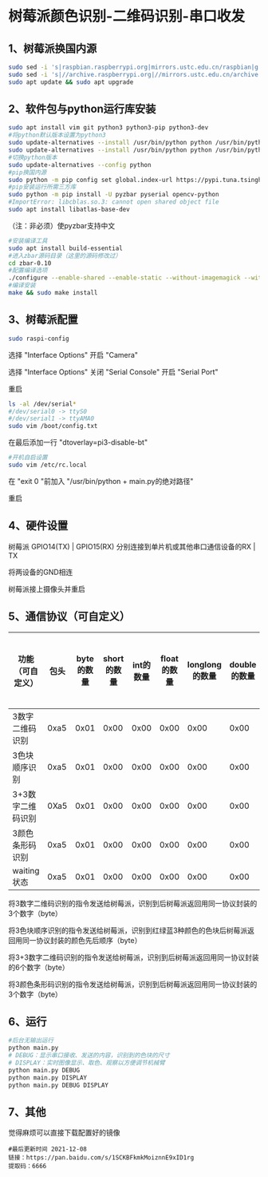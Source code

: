 # 树莓派颜色识别-二维码识别-串口收发

## 1、树莓派换国内源

```bash
sudo sed -i 's|raspbian.raspberrypi.org|mirrors.ustc.edu.cn/raspbian|g' /etc/apt/sources.list
sudo sed -i 's|//archive.raspberrypi.org|//mirrors.ustc.edu.cn/archive.raspberrypi.org|g' /etc/apt/sources.list.d/raspi.list
sudo apt update && sudo apt upgrade
```

## 2、软件包与python运行库安装

```bash
sudo apt install vim git python3 python3-pip python3-dev
#将python默认版本设置为python3
sudo update-alternatives --install /usr/bin/python python /usr/bin/python2 1
sudo update-alternatives --install /usr/bin/python python /usr/bin/python3 2
#切换python版本
sudo update-alternatives --config python
#pip换国内源
sudo python -m pip config set global.index-url https://pypi.tuna.tsinghua.edu.cn/simple
#pip安装运行所需三方库
sudo python -m pip install -U pyzbar pyserial opencv-python
#ImportError: libcblas.so.3: cannot open shared object file
sudo apt install libatlas-base-dev
```
（注：非必须）使pyzbar支持中文

```bash
#安装编译工具
sudo apt install build-essential
#进入zbar源码目录（这里的源码修改过）
cd zbar-0.10
#配置编译选项
./configure --enable-shared --enable-static --without-imagemagick --without-jpeg --without-python --without-gtk --without-qt --disable-video
#编译安装
make && sudo make install
```




## 3、树莓派配置

```bash
sudo raspi-config
```

选择 "Interface Options" 开启 "Camera"

选择 "Interface Options" 关闭 "Serial Console" 开启 "Serial Port"

重启

```bash
ls -al /dev/serial*
#/dev/serial0 -> ttyS0
#/dev/serial1 -> ttyAMA0
sudo vim /boot/config.txt
```

在最后添加一行 "dtoverlay=pi3-disable-bt"

```bash
#开机自启设置
sudo vim /etc/rc.local
```

在 "exit 0 "前加入 "/usr/bin/python + main.py的绝对路径"

重启

## 4、硬件设置

树莓派 GPIO14(TX) | GPIO15(RX) 分别连接到单片机或其他串口通信设备的RX | TX

将两设备的GND相连

树莓派接上摄像头并重启

## 5、通信协议（可自定义）

| 功能（可自定义）  | 包头 | byte的数量 | short的数量 | int的数量 | float的数量 | longlong的数量 | double的数量 | 数据部分（按类型排序） | 检验和 | 包尾 |
| ----------------- | ---- | ---------- | ----------- | --------- | ----------- | -------------- | ------------ | ---------------------- | ------ | ---- |
| 3数字二维码识别   | 0xa5 | 0x01       | 0x00        | 0x00      | 0x00        | 0x00           | 0x00         | 0x01                   | 0x02   | 0x5a |
| 3色块顺序识别     | 0xa5 | 0x01       | 0x00        | 0x00      | 0x00        | 0x00           | 0x00         | 0x02                   | 0x03   | 0x5a |
| 3+3数字二维码识别 | 0Xa5 | 0x01       | 0x00        | 0x00      | 0x00        | 0x00           | 0x00         | 0x03                   | 0x04   | 0x5a |
| 3颜色条形码识别   | 0xa5 | 0x01       | 0x00        | 0x00      | 0x00        | 0x00           | 0x00         | 0x04                   | 0x05   | 0x5a |
| waiting状态       | 0xa5 | 0x01       | 0x00        | 0x00      | 0x00        | 0x00           | 0x00         | 0x00                   | 0x01   | 0x5a |

将3数字二维码识别的指令发送给树莓派，识别到后树莓派返回用同一协议封装的3个数字（byte）

将3色块顺序识别的指令发送给树莓派，识别到红绿蓝3种颜色的色块后树莓派返回用同一协议封装的颜色先后顺序（byte）

将3+3数字二维码识别的指令发送给树莓派，识别到后树莓派返回用同一协议封装的6个数字（byte）

将3颜色条形码识别的指令发送给树莓派，识别到后树莓派返回用同一协议封装的3个数字（byte）

## 6、运行

```bash
#后台无输出运行
python main.py
# DEBUG：显示串口接收、发送的内容，识别到的色块的尺寸
# DISPLAY：实时图像显示、取色、观察以方便调节机械臂
python main.py DEBUG
python main.py DISPLAY
python main.py DEBUG DISPLAY
```
## 7、其他

觉得麻烦可以直接下载配置好的镜像

    #最后更新时间 2021-12-08  
    链接：https://pan.baidu.com/s/1SCKBFkmkMoiznnE9xID1rg  
    提取码：6666  
  
  
